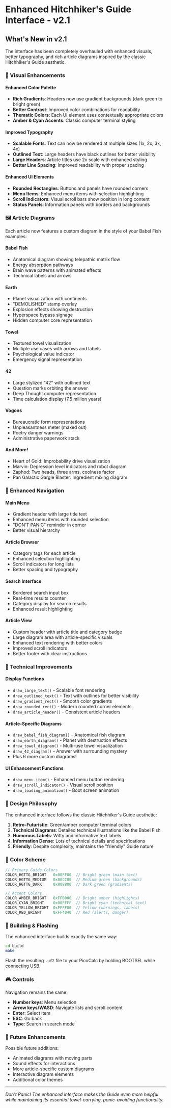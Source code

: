 # Enhanced Hitchhiker's Guide Interface - v2.1

## What's New in v2.1

The interface has been completely overhauled with enhanced visuals, better typography, and rich article diagrams inspired by the classic Hitchhiker's Guide aesthetic.

### 🎨 Visual Enhancements

#### **Enhanced Color Palette**
- **Rich Gradients**: Headers now use gradient backgrounds (dark green to bright green)
- **Better Contrast**: Improved color combinations for readability
- **Thematic Colors**: Each UI element uses contextually appropriate colors
- **Amber & Cyan Accents**: Classic computer terminal styling

#### **Improved Typography**
- **Scalable Fonts**: Text can now be rendered at multiple sizes (1x, 2x, 3x, 4x)
- **Outlined Text**: Large headers have black outlines for better visibility
- **Large Headers**: Article titles use 2x scale with enhanced styling
- **Better Line Spacing**: Improved readability with proper spacing

#### **Enhanced UI Elements**
- **Rounded Rectangles**: Buttons and panels have rounded corners
- **Menu Items**: Enhanced menu items with selection highlighting
- **Scroll Indicators**: Visual scroll bars show position in long content
- **Status Panels**: Information panels with borders and backgrounds

### 🖼️ Article Diagrams

Each article now features a custom diagram in the style of your Babel Fish examples:

#### **Babel Fish**
- Anatomical diagram showing telepathic matrix flow
- Energy absorption pathways
- Brain wave patterns with animated effects
- Technical labels and arrows

#### **Earth** 
- Planet visualization with continents
- "DEMOLISHED" stamp overlay
- Explosion effects showing destruction
- Hyperspace bypass signage
- Hidden computer core representation

#### **Towel**
- Textured towel visualization
- Multiple use cases with arrows and labels
- Psychological value indicator
- Emergency signal representation

#### **42**
- Large stylized "42" with outlined text
- Question marks orbiting the answer
- Deep Thought computer representation
- Time calculation display (7.5 million years)

#### **Vogons**
- Bureaucratic form representations
- Unpleasantness meter (maxed out)
- Poetry danger warnings
- Administrative paperwork stack

#### **And More!**
- Heart of Gold: Improbability drive visualization
- Marvin: Depression level indicators and robot diagram
- Zaphod: Two heads, three arms, coolness factor
- Pan Galactic Gargle Blaster: Ingredient mixing diagram

### 🚀 Enhanced Navigation

#### **Main Menu**
- Gradient header with large title text
- Enhanced menu items with rounded selection
- "DON'T PANIC" reminder in corner
- Better visual hierarchy

#### **Article Browser**
- Category tags for each article
- Enhanced selection highlighting
- Scroll indicators for long lists
- Better spacing and typography

#### **Search Interface**
- Bordered search input box
- Real-time results counter
- Category display for search results
- Enhanced result highlighting

#### **Article View**
- Custom header with article title and category badge
- Large diagram area with article-specific visuals
- Enhanced text rendering with better colors
- Improved scroll indicators
- Better footer with clear instructions

### 🔧 Technical Improvements

#### **Display Functions**
- `draw_large_text()` - Scalable font rendering
- `draw_outlined_text()` - Text with outlines for better visibility  
- `draw_gradient_rect()` - Smooth color gradients
- `draw_rounded_rect()` - Modern rounded corner elements
- `draw_article_header()` - Consistent article headers

#### **Article-Specific Diagrams**
- `draw_babel_fish_diagram()` - Anatomical fish diagram
- `draw_earth_diagram()` - Planet with destruction effects
- `draw_towel_diagram()` - Multi-use towel visualization
- `draw_42_diagram()` - Answer with surrounding mystery
- Plus 6 more custom diagrams!

#### **UI Enhancement Functions**
- `draw_menu_item()` - Enhanced menu button rendering
- `draw_scroll_indicator()` - Visual scroll position
- `draw_loading_animation()` - Boot screen animation

### 🎯 Design Philosophy

The enhanced interface follows the classic Hitchhiker's Guide aesthetic:

1. **Retro-Futuristic**: Green/amber computer terminal colors
2. **Technical Diagrams**: Detailed technical illustrations like the Babel Fish
3. **Humorous Labels**: Witty and informative text labels
4. **Information Dense**: Lots of technical details and specifications
5. **Friendly**: Despite complexity, maintains the "friendly" Guide nature

### 📸 Color Scheme

```c
// Primary Guide Colors
COLOR_HGTTG_BRIGHT   0x00FF00  // Bright green (main text)
COLOR_HGTTG_MEDIUM   0x00CC00  // Medium green (backgrounds)
COLOR_HGTTG_DARK     0x008800  // Dark green (gradients)

// Accent Colors  
COLOR_AMBER_BRIGHT   0xFFB000  // Bright amber (highlights)
COLOR_CYAN_BRIGHT    0x00FFFF  // Bright cyan (technical text)
COLOR_YELLOW_BRIGHT  0xFFFF00  // Yellow (warnings, labels)
COLOR_RED_BRIGHT     0xFF4040  // Red (alerts, danger)
```

### 🚀 Building & Flashing

The enhanced interface builds exactly the same way:

```bash
cd build
make
```

Flash the resulting `.uf2` file to your PicoCalc by holding BOOTSEL while connecting USB.

### 🎮 Controls

Navigation remains the same:
- **Number keys**: Menu selection
- **Arrow keys/WASD**: Navigate lists and scroll content
- **Enter**: Select item
- **ESC**: Go back
- **Type**: Search in search mode

### 🔮 Future Enhancements

Possible future additions:
- Animated diagrams with moving parts
- Sound effects for interactions
- More article-specific custom diagrams
- Interactive diagram elements
- Additional color themes

---

*Don't Panic! The enhanced interface makes the Guide even more helpful while maintaining its essential towel-carrying, panic-avoiding functionality.*
